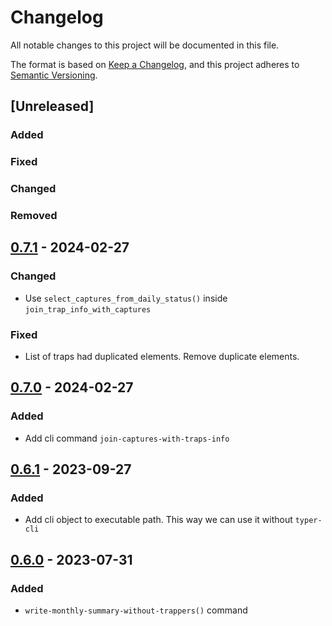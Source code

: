 # Changelog

All notable changes to this project will be documented in this file.

The format is based on [Keep a Changelog](https://keepachangelog.com/en/1.0.0/),
and this project adheres to [Semantic Versioning](https://semver.org/spec/v2.0.0.html).

## [Unreleased]

### Added

### Fixed

### Changed

### Removed

## [0.7.1] - 2024-02-27

### Changed
- Use `select_captures_from_daily_status()` inside `join_trap_info_with_captures`

### Fixed
- List of traps had duplicated elements. Remove duplicate elements.

## [0.7.0] - 2024-02-27

### Added
- Add cli command `join-captures-with-traps-info`

## [0.6.1] - 2023-09-27

### Added
- Add cli object to executable path. This way we can use it without `typer-cli` 

## [0.6.0] - 2023-07-31

### Added

- `write-monthly-summary-without-trappers()` command


[0.7.1]: https://github.com/IslasGECI/cat_data_tools/compare/v0.7.0...v0.7.1
[0.7.0]: https://github.com/IslasGECI/cat_data_tools/compare/v0.6.1...v0.7.0
[0.6.1]: https://github.com/IslasGECI/cat_data_tools/compare/v0.6.0...v0.6.1
[0.6.0]: https://github.com/IslasGECI/cat_data_tools/compare/v0.5.0...v0.6.0
